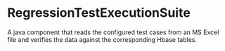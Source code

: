 # RegressionTestExecutionSuite
A java component that reads the configured test cases from an MS Excel file and verifies the data against the corresponding Hbase tables.
